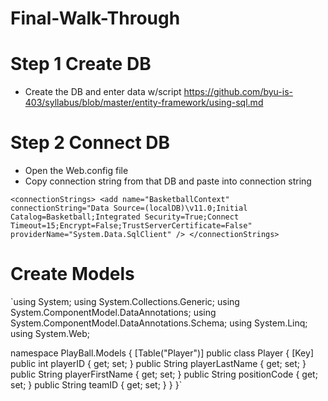 # Final-Walk-Through

# Step 1 Create DB

- Create the DB and enter data w/script https://github.com/byu-is-403/syllabus/blob/master/entity-framework/using-sql.md  

# Step 2 Connect DB

- Open the Web.config file
- Copy connection string from that DB and paste into connection string

`
<connectionStrings>
    <add name="BasketballContext" connectionString="Data Source=(localDB)\v11.0;Initial Catalog=Basketball;Integrated Security=True;Connect Timeout=15;Encrypt=False;TrustServerCertificate=False"
      providerName="System.Data.SqlClient" />
  </connectionStrings>
`
  
# Create Models


`using System;
using System.Collections.Generic;
using System.ComponentModel.DataAnnotations;
using System.ComponentModel.DataAnnotations.Schema;
using System.Linq;
using System.Web;

namespace PlayBall.Models
{
    [Table("Player")]
    public class Player
    {
        [Key]
        public int playerID { get; set; }
        public String playerLastName { get; set; }
        public String playerFirstName { get; set; }
        public String positionCode { get; set; }
        public String teamID { get; set; }
    }
}`
